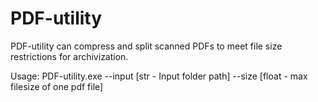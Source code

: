 # PDF-utility

PDF-utility can compress and split scanned PDFs to meet file size restrictions for archivization.

Usage:
PDF-utility.exe --input \[str - Input folder path\] --size \[float - max filesize of one pdf file\]
